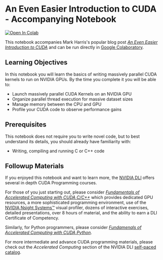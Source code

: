 # An Even Easier Introduction to CUDA - Accompanying Notebook

[![Open In Colab](https://colab.research.google.com/assets/colab-badge.svg)](https://colab.research.google.com/github/NVDLI/notebooks/blob/even-easier-cuda/even-easier-cuda/An_Even_Easier_Introduction_to_CUDA.ipynb)

This notebook accompanies Mark Harris's popular blog post [_An Even Easier Introduction to CUDA_](https://developer.nvidia.com/blog/even-easier-introduction-cuda/) and can be run directly in [Google Colaboratory](https://colab.research.google.com/github/NVDLI/notebooks/blob/even-easier-cuda/even-easier-cuda/An_Even_Easier_Introduction_to_CUDA.ipynb).

## Learning Objectives

In this notebook you will learn the basics of writing massively parallel CUDA kernels to run on NVIDIA GPUs. By the time you complete it you will be able to:

- Launch massively parallel CUDA Kernels on an NVIDIA GPU
- Organize parallel thread execution for massive dataset sizes
- Manage memory between the CPU and GPU
- Profile your CUDA code to observe performance gains

## Prerequisites

This notebook does not require you to write novel code, but to best understand its details, you should already have familiarity with:

- Writing, compiling and running C or C++ code

## Followup Materials

If you enjoyed this notebook and want to learn more, the [NVIDIA DLI](https://nvidia.com/dli) offers several in depth CUDA Programming courses.

For those of you just starting out, please consider [_Fundamentals of Accelerated Computing with CUDA C/C++_](https://courses.nvidia.com/courses/course-v1:DLI+C-AC-01+V1/about) which provides dedicated GPU resources, a more sophisticated programming environment, use of the [NVIDIA Nsight Systems™](https://developer.nvidia.com/nsight-systems) visual profiler, dozens of interactive exercises, detailed presentations, over 8 hours of material, and the ability to earn a DLI Certificate of Competency.

Similarly, for Python programmers, please consider [_Fundamenals of Accelerated Computing with CUDA Python_](https://courses.nvidia.com/courses/course-v1:DLI+C-AC-02+V1/about).

For more intermediate and advance CUDA programming materials, please check out the _Accelerated Computing_ section of the NVIDIA DLI [self-paced catalog](https://www.nvidia.com/en-us/training/online/).
